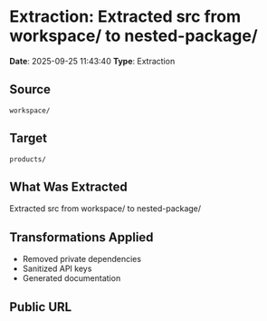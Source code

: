 # Extraction: Extracted src from workspace/ to nested-package/

**Date**: 2025-09-25 11:43:40
**Type**: Extraction

## Source
`workspace/`

## Target
`products/`

## What Was Extracted
Extracted src from workspace/ to nested-package/

## Transformations Applied
- Removed private dependencies
- Sanitized API keys
- Generated documentation

## Public URL


